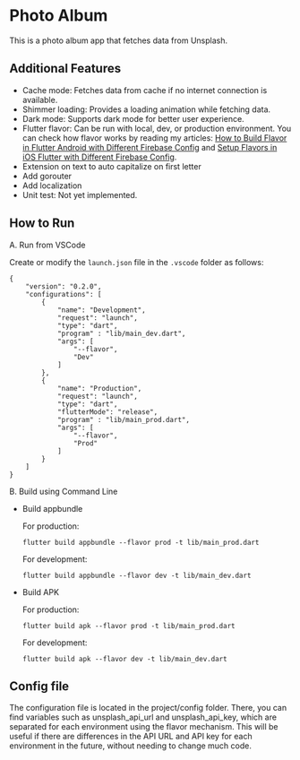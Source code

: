 # Photo Album

This is a photo album app that fetches data from Unsplash.

## Additional Features
- Cache mode: Fetches data from cache if no internet connection is available.
- Shimmer loading: Provides a loading animation while fetching data.
- Dark mode: Supports dark mode for better user experience.
- Flutter flavor: Can be run with local, dev, or production environment.
  You can check how flavor works by reading my articles:
  [How to Build Flavor in Flutter Android with Different Firebase Config](https://ahmedyusuf.medium.com/how-to-build-flavor-in-flutter-android-with-different-firebase-config-96b259e5572e)
  and 
  [Setup Flavors in iOS Flutter with Different Firebase Config](https://ahmedyusuf.medium.com/setup-flavors-in-ios-flutter-with-different-firebase-config-43c4c4823e6b).
- Extension on text to auto capitalize on first letter
- Add gorouter
- Add localization
- Unit test: Not yet implemented.

## How to Run
A. Run from VSCode

Create or modify the `launch.json` file in the `.vscode` folder as follows:
```
{
    "version": "0.2.0",
    "configurations": [
        {
            "name": "Development",
            "request": "launch",
            "type": "dart",
            "program" : "lib/main_dev.dart",
            "args": [
                "--flavor",
                "Dev"
            ]
        },
        {
            "name": "Production",
            "request": "launch",
            "type": "dart",
            "flutterMode": "release",
            "program" : "lib/main_prod.dart",
            "args": [
                "--flavor",
                "Prod"
            ]
        }
    ]
}
```

B. Build using Command Line
- Build appbundle
  
  For production:
  
  ```flutter build appbundle --flavor prod -t lib/main_prod.dart```
  
  For development:
  
  ```flutter build appbundle --flavor dev -t lib/main_dev.dart```

- Build APK
  
  For production:
  
  ```flutter build apk --flavor prod -t lib/main_prod.dart```
  
  For development:
  
  ```flutter build apk --flavor dev -t lib/main_dev.dart```

## Config file
The configuration file is located in the project/config folder. There, you can find variables such as unsplash_api_url and unsplash_api_key, which are separated for each environment using the flavor mechanism. This will be useful if there are differences in the API URL and API key for each environment in the future, without needing to change much code.